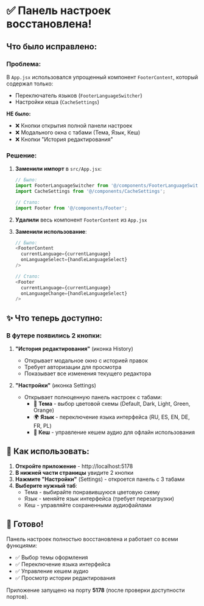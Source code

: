 # ✅ Панель настроек восстановлена!

## Что было исправлено:

### Проблема:
В `App.jsx` использовался упрощенный компонент `FooterContent`, который содержал только:
- Переключатель языков (`FooterLanguageSwitcher`)
- Настройки кеша (`CacheSettings`)

**НЕ было:**
- ❌ Кнопки открытия полной панели настроек
- ❌ Модального окна с табами (Тема, Язык, Кеш)
- ❌ Кнопки "История редактирования"

### Решение:

1. **Заменили импорт** в `src/App.jsx`:
   ```javascript
   // Было:
   import FooterLanguageSwitcher from '@/components/FooterLanguageSwitcher';
   import CacheSettings from '@/components/CacheSettings';
   
   // Стало:
   import Footer from '@/components/Footer';
   ```

2. **Удалили** весь компонент `FooterContent` из `App.jsx`

3. **Заменили использование**:
   ```javascript
   // Было:
   <FooterContent 
     currentLanguage={currentLanguage} 
     onLanguageSelect={handleLanguageSelect}
   />
   
   // Стало:
   <Footer 
     currentLanguage={currentLanguage} 
     onLanguageChange={handleLanguageSelect}
   />
   ```

## ✨ Что теперь доступно:

### В футере появились 2 кнопки:

1. **"История редактирования"** (иконка History)
   - Открывает модальное окно с историей правок
   - Требует авторизации для просмотра
   - Показывает все изменения текущего редактора

2. **"Настройки"** (иконка Settings)
   - Открывает полноценную панель настроек с табами:
     - 🎨 **Тема** - выбор цветовой схемы (Default, Dark, Light, Green, Orange)
     - 🌍 **Язык** - переключение языка интерфейса (RU, ES, EN, DE, FR, PL)
     - 💾 **Кеш** - управление кешем аудио для офлайн использования

## 📍 Как использовать:

1. **Откройте приложение** - http://localhost:5178
2. **В нижней части страницы** увидите 2 кнопки
3. **Нажмите "Настройки"** (Settings) - откроется панель с 3 табами
4. **Выберите нужный таб**:
   - Тема - выбирайте понравившуюся цветовую схему
   - Язык - меняйте язык интерфейса (требует перезагрузки)
   - Кеш - управляйте сохраненными аудиофайлами

## 🎉 Готово!

Панель настроек полностью восстановлена и работает со всеми функциями:
- ✅ Выбор темы оформления
- ✅ Переключение языка интерфейса
- ✅ Управление кешем аудио
- ✅ Просмотр истории редактирования

Приложение запущено на порту **5178** (после проверки доступности портов).
